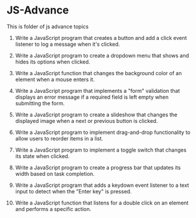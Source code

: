 # JS-Advance
This is folder of js advance topics



1. Write a JavaScript program that creates a button and add a click event listener to log a message when it's clicked.


2. Write a JavaScript program to create a dropdown menu that shows and hides its options when clicked.

3. Write a JavaScript function that changes the background color of an element when a mouse enters it.

4. Write a JavaScript program that implements a "form" validation that displays an error message if a required field is left empty when submitting the form.

5. Write a JavaScript program to create a slideshow that changes the displayed image when a next or previous button is clicked.

6. Write a JavaScript program to implement drag-and-drop functionality to allow users to reorder items in a list.

7. Write a JavaScript program to implement a toggle switch that changes its state when clicked.

8. Write a JavaScript program to create a progress bar that updates its width based on task completion.

9. Write a JavaScript program that adds a keydown event listener to a text input to detect when the "Enter key" is pressed.

10. Write a JavaScript function that listens for a double click on an element and performs a specific action.